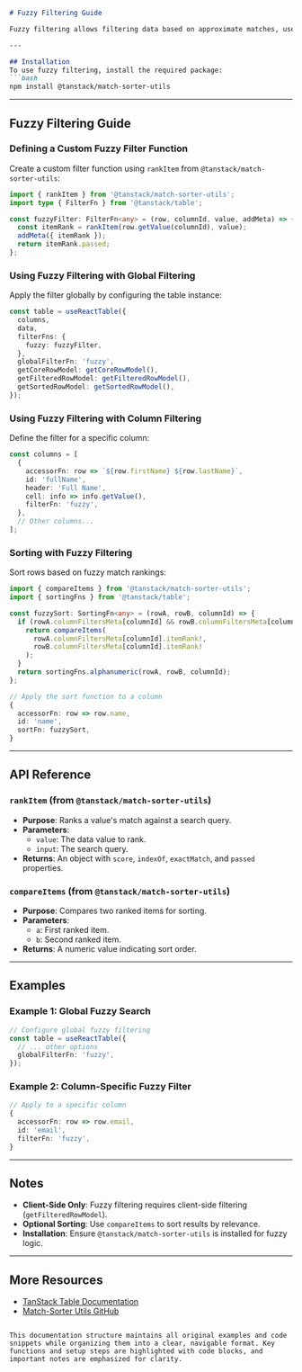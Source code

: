 

```markdown
# Fuzzy Filtering Guide

Fuzzy filtering allows filtering data based on approximate matches, useful for search-like functionality. This guide explains how to implement it with TanStack Table v8 using the `@tanstack/match-sorter-utils` library.

---

## Installation
To use fuzzy filtering, install the required package:
```bash
npm install @tanstack/match-sorter-utils
```

---

## Fuzzy Filtering Guide

### Defining a Custom Fuzzy Filter Function
Create a custom filter function using `rankItem` from `@tanstack/match-sorter-utils`:
```typescript
import { rankItem } from '@tanstack/match-sorter-utils';
import type { FilterFn } from '@tanstack/table';

const fuzzyFilter: FilterFn<any> = (row, columnId, value, addMeta) => {
  const itemRank = rankItem(row.getValue(columnId), value);
  addMeta({ itemRank });
  return itemRank.passed;
};
```

### Using Fuzzy Filtering with Global Filtering
Apply the filter globally by configuring the table instance:
```typescript
const table = useReactTable({
  columns,
  data,
  filterFns: {
    fuzzy: fuzzyFilter,
  },
  globalFilterFn: 'fuzzy',
  getCoreRowModel: getCoreRowModel(),
  getFilteredRowModel: getFilteredRowModel(),
  getSortedRowModel: getSortedRowModel(),
});
```

### Using Fuzzy Filtering with Column Filtering
Define the filter for a specific column:
```typescript
const columns = [
  {
    accessorFn: row => `${row.firstName} ${row.lastName}`,
    id: 'fullName',
    header: 'Full Name',
    cell: info => info.getValue(),
    filterFn: 'fuzzy',
  },
  // Other columns...
];
```

### Sorting with Fuzzy Filtering
Sort rows based on fuzzy match rankings:
```typescript
import { compareItems } from '@tanstack/match-sorter-utils';
import { sortingFns } from '@tanstack/table';

const fuzzySort: SortingFn<any> = (rowA, rowB, columnId) => {
  if (rowA.columnFiltersMeta[columnId] && rowB.columnFiltersMeta[columnId]) {
    return compareItems(
      rowA.columnFiltersMeta[columnId].itemRank!,
      rowB.columnFiltersMeta[columnId].itemRank!
    );
  }
  return sortingFns.alphanumeric(rowA, rowB, columnId);
};

// Apply the sort function to a column
{
  accessorFn: row => row.name,
  id: 'name',
  sortFn: fuzzySort,
}
```

---

## API Reference

### `rankItem` (from `@tanstack/match-sorter-utils`)
- **Purpose**: Ranks a value's match against a search query.
- **Parameters**:
  - `value`: The data value to rank.
  - `input`: The search query.
- **Returns**: An object with `score`, `indexOf`, `exactMatch`, and `passed` properties.

### `compareItems` (from `@tanstack/match-sorter-utils`)
- **Purpose**: Compares two ranked items for sorting.
- **Parameters**:
  - `a`: First ranked item.
  - `b`: Second ranked item.
- **Returns**: A numeric value indicating sort order.

---

## Examples
### Example 1: Global Fuzzy Search
```typescript
// Configure global fuzzy filtering
const table = useReactTable({
  // ... other options
  globalFilterFn: 'fuzzy',
});
```

### Example 2: Column-Specific Fuzzy Filter
```typescript
// Apply to a specific column
{
  accessorFn: row => row.email,
  id: 'email',
  filterFn: 'fuzzy',
}
```

---

## Notes
- **Client-Side Only**: Fuzzy filtering requires client-side filtering (`getFilteredRowModel`).
- **Optional Sorting**: Use `compareItems` to sort results by relevance.
- **Installation**: Ensure `@tanstack/match-sorter-utils` is installed for fuzzy logic.

---

## More Resources
- [TanStack Table Documentation](https://tanstack.com/table)
- [Match-Sorter Utils GitHub](https://github.com/tanstack/match-sorter-utils)
```

This documentation structure maintains all original examples and code snippets while organizing them into a clear, navigable format. Key functions and setup steps are highlighted with code blocks, and important notes are emphasized for clarity.